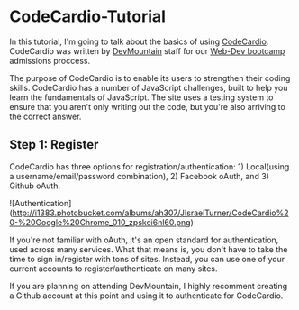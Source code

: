 # CodeCardio-Tutorial

In this tutorial, I'm going to talk about the basics of using [CodeCardio](codecard.io). CodeCardio was written by [DevMountain](devmounta.in) staff for our [Web-Dev bootcamp](https://devmounta.in/web-immersive) admissions proccess.

The purpose of CodeCardio is to enable its users to strengthen their coding skills.  CodeCardio has a number of JavaScript challenges, built to help you learn the fundamentals of JavaScript.  The site uses a testing system to ensure that you aren't only writing out the code, but you're also arriving to the correct answer.

## Step 1: Register

CodeCardio has three options for registration/authentication: 1) Local(using a username/email/password combination), 2) Facebook oAuth, and 3) Github oAuth.  

![Authentication]
(http://i1383.photobucket.com/albums/ah307/JIsraelTurner/CodeCardio%20-%20Google%20Chrome_010_zpskei6nl60.png)

If you're not familiar with oAuth, it's an open standard for authentication, used across many services.  What that means is, you don't have to take the time to sign in/register with tons of sites.  Instead, you can use one of your current accounts to register/authenticate on many sites.

If you are planning on attending DevMountain, I highly recomment creating a Github account at this point and using it to authenticate for CodeCardio.  
